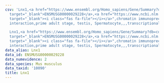 ```yaml
---
csv: 'Lnx1,<a href="https://www.ensembl.org/Homo_sapiens/Gene/Summary?db=core;g=ENSMUSG00000029228"
  target="_blank">ENSMUSG00000029228</a>,<a href="https://www.ncbi.nlm.nih.gov/pubmed/25450459"
  target="_blank"><i class="fas fa-file"></i></a>",chromatin immunoprecipitation assay,direct
  interaction,prime adult stage, testis, Spermatocyte,,,transcriptional regulation,

  Lnx1,<a href="https://www.ensembl.org/Homo_sapiens/Gene/Summary?db=core;g=ENSMUSG00000029228"
  target="_blank">ENSMUSG00000029228</a>,<a href="https://www.ncbi.nlm.nih.gov/pubmed/25450459"
  target="_blank"><i class="fas fa-file"></i></a>",chromatin immunoprecipitation assay,direct
  interaction,prime adult stage, testis, Spermatocyte,,,transcriptional regulation,'
data_alias: Lnx1
data_id: ENSMUSG00000029228
data_numevidence: 2
data_species: Mus musculus
data_taxid: '10090'
title: Lnx1
---
```


